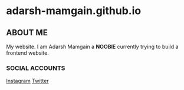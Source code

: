 # adarsh-mamgain.github.io
## ABOUT ME ##
My website. I am Adarsh Mamgain a **NOOBIE** currently trying to build a frontend website.

### SOCIAL ACCOUNTS ###

[Instagram](www.instagram.com/_.mangya._) [Twitter](www.twitter.com/Adarsh_Mamgain) 
